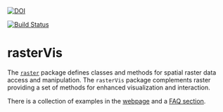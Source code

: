[![DOI](https://zenodo.org/badge/1928/oscarperpinan/rastervis.svg)](https://zenodo.org/badge/latestdoi/1928/oscarperpinan/rastervis)

[![Build Status](https://travis-ci.org/oscarperpinan/rastervis.svg?branch=master)](https://travis-ci.org/oscarperpinan/rastervis)

rasterVis
=========

The
[`raster`](http://cran.r-project.org/web/packages/raster/index.html)
package defines classes and methods for spatial raster data access and
manipulation. The `rasterVis` package complements raster providing a
set of methods for enhanced visualization and interaction.

There is a collection of examples in the
[webpage](http://oscarperpinan.github.io/rastervis) and a
[FAQ section](http://oscarperpinan.github.io/rastervis/FAQ.html).
